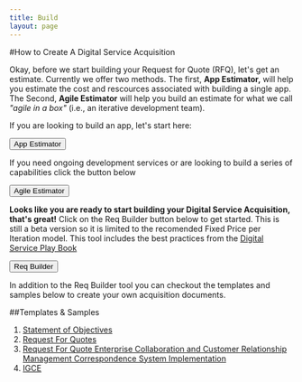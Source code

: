 ```yaml
---
title: Build
layout: page
---
```


#How to Create A Digital Service Acquisition 

Okay, before we start building your Request for Quote (RFQ), let's get an estimate. Currently we offer two methods. The first, <strong>App Estimator,</strong> will help you estimate the cost and rescources associated with building a single app.  The Second, <strong>Agile Estimator</strong> will help you build an estimate for what we call <em>"agile in a box"</em> (i.e., an iterative development team).

<p>If you are looking to build an app, let's start here:</p>
<p><div><FORM>
<INPUT TYPE="button" VALUE="App Estimator" onClick="parent.location='https://pre-award.herokuapp.com/'">
</FORM>
</div></p>

<p>If you need ongoing development services or are looking to build a series of capabilities click the button below</p>
<p><div><FORM>
<INPUT TYPE="button" VALUE="Agile Estimator" onClick="parent.location='https://docs.google.com/a/gsa.gov/document/d/1o64xuqUNTwKYs0x-bYLPPFinUgCE5Q2ii-76nG9E4to/edit?usp=sharing'">
</FORM></div></p>

<strong>Looks like you are ready to start building your Digital Service Acquisition, that's great!</strong> Click on the Req Builder  button below to get started. This is still a beta version so it is limited to the recomended Fixed Price per Iteration model. This tool includes the best practices from the <a href="https://playbook.cio.gov/">Digital Service Play Book</a>


<FORM>
<INPUT TYPE="button" VALUE="Req Builder" onClick="parent.location='https://acquisition-planning-beta.herokuapp.com/'">
</FORM>

<p>In addition to the Req Builder tool you can checkout the templates and samples below to create your own acquisition documents.
<span class="anchor" id="data-custodian-development"></span></p>

##Templates & Samples

1. [Statement of Objectives](/developers)
2. [Request For Quotes](/assets/Agile%20Task%20Order%20Example.docx)
3. [Request For Quote Enterprise Collaboration and Customer Relationship Management Correspondence System Implementation](/assets/CRMTaskOrder%20Sample%20DRAFT.pages)
4. [IGCE](/library/video)



